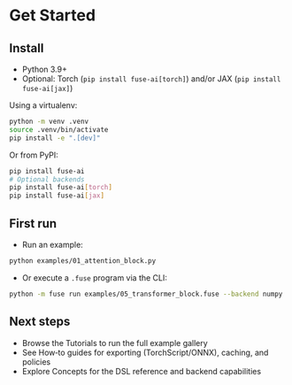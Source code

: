 # Get Started

## Install

- Python 3.9+
- Optional: Torch (`pip install fuse-ai[torch]`) and/or JAX (`pip install fuse-ai[jax]`)

Using a virtualenv:

```bash
python -m venv .venv
source .venv/bin/activate
pip install -e ".[dev]"
```

Or from PyPI:

```bash
pip install fuse-ai
# Optional backends
pip install fuse-ai[torch]
pip install fuse-ai[jax]
```

## First run

- Run an example:

```bash
python examples/01_attention_block.py
```

- Or execute a `.fuse` program via the CLI:

```bash
python -m fuse run examples/05_transformer_block.fuse --backend numpy
```

## Next steps

- Browse the Tutorials to run the full example gallery
- See How‑to guides for exporting (TorchScript/ONNX), caching, and policies
- Explore Concepts for the DSL reference and backend capabilities

